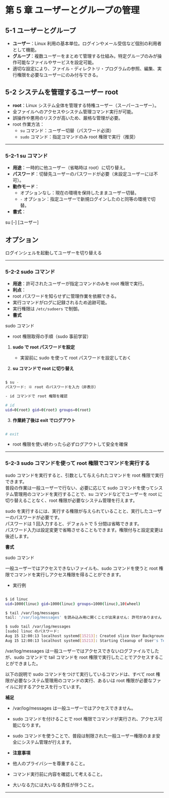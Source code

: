 # 第 5 章 ユーザーとグループの管理

## 5-1 ユーザーとグループ

- **ユーザー**：Linux 利用の基本単位。ログインやメール受信など個別の利用者として機能。
- **グループ**：複数ユーザーをまとめて管理する仕組み。特定グループのみが操作可能なファイルやサービスを設定可能。
- 適切な設定により、ファイル・ディレクトリ・プログラムの参照、編集、実行権限を必要なユーザーにのみ付与できる。

## 5-2 システムを管理するユーザー root

- **root**：Linux システム全体を管理する特権ユーザー（スーパーユーザー）。
- 全ファイルへのアクセスやシステム管理コマンド実行が可能。
- 誤操作や悪用のリスクが高いため、厳格な管理が必要。
- root 作業方法：
  - `su` コマンド：ユーザー切替（パスワード必須）
  - `sudo` コマンド：指定コマンドのみ root 権限で実行（推奨）

---

### 5-2-1 su コマンド

- **用途**：一時的に他ユーザー（省略時は root）に切り替え。
- **パスワード**：切替先ユーザーのパスワードが必要（未設定ユーザーには不可）。
- **動作モード**：
  - オプションなし：現在の環境を保持したままユーザー切替。
  - `-` オプション：指定ユーザーで新規ログインしたのと同等の環境で切替。
- **書式**：

su [-] [ユーザー]

## オプション

ログインシェルを起動してユーザーを切り替える

---

### 5-2-2 sudo コマンド

- **用途**：許可されたユーザーが指定コマンドのみを root 権限で実行。
- **利点**：
- root パスワードを知らせずに管理作業を依頼できる。
- 実行コマンドがログに記録されるため追跡可能。
- 実行権限は `/etc/sudoers` で制御。
- **書式**

sudo コマンド

- root 権限取得の手順（sudo 事前学習）

1. **sudo で root パスワードを設定**

   - 実習前に sudo を使って root パスワードを設定しておく

2. **su コマンドで root に切り替え**

```bash

$ su -
パスワード: ※ root のパスワードを入力（非表示）

- id コマンドで root 権限を確認

# id
uid=0(root) gid=0(root) groups=0(root)

```

3. **作業終了後は exit でログアウト**

```bash

# exit

```

- root 権限を使い終わったら必ずログアウトして安全を確保

---

### 5-2-3 sudo コマンドを使って root 権限でコマンドを実行する

sudo コマンドを実行すると、引数として与えられたコマンドを root 権限で実行できます。  
普段の作業は一般ユーザーで行ない、必要に応じて sudo コマンドを使ってシステム管理用のコマンドを実行することで、su コマンドなどでユーザーを root に切り替えることなく、root 権限が必要なシステム管理を行えます。

sudo を実行するには、実行する権限が与えられていることと、実行したユーザーのパスワードが必要です。  
パスワードは 1 回入力すると、デフォルトで 5 分間は省略できます。  
パスワード入力は設定変更で省略させることもできます。権限付与と設定変更は後述します。

**書式**

sudo コマンド

一般ユーザーではアクセスできないファイルも、sudo コマンドを使うと root 権限でコマンドを実行しアクセス権限を得ることができます。

- 実行例

```bash

$ id linuc
uid=1000(linuc) gid=1000(linuc) groups=1000(linuc),10(wheel)

$ tail /var/log/messages
tail: '/var/log/messages' を読み込み用に開くことが出来ません: 許可がありません

$ sudo tail /var/log/messages
[sudo] linuc のパスワード:
Aug 15 12:00:13 localhost systemd[15213]: Created slice User Background Tasks Slice.
Aug 15 12:00:13 localhost systemd[15213]: Starting Cleanup of User's Temporary Files and Directories ...

```

/var/log/messages は一般ユーザーではアクセスできないログファイルでしたが、sudo コマンドで tail コマンドを root 権限で実行したことでアクセスすることができました。

以下の説明で sudo コマンドをつけて実行しているコマンドは、すべて root 権限が必要なシステム管理用のコマンドの実行、あるいは root 権限が必要なファイルに対するアクセスを行っています。

**補足**

- /var/log/messages は一般ユーザーではアクセスできません。

- sudo コマンドを付けることで root 権限でコマンドが実行され、アクセス可能になります。
- sudo コマンドを使うことで、普段は制限された一般ユーザー権限のまま安全にシステム管理が行えます。

- **注意事項**
- 他人のプライバシーを尊重すること。
- コマンド実行前に内容を確認して考えること。
- 大いなる力には大いなる責任が伴うこと。

---
